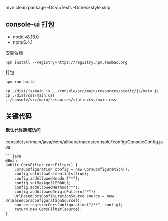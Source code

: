 mvn clean package -DskipTests -Dcheckstyle.skip

## console-ui 打包

* node:v8.16.0
* npm:6.4.1

安装依赖

```shell
npm install --registry=https://registry.npm.taobao.org
```

打包

```shell
npm run build
```

```
cp ./dist/js/main.js ../console/src/main/resources/static/js/main.js 
cp ./dist/css/main.css ../console/src/main/resources/static/css/main.css
```

## 关键代码

#### 默认允许跨域访问

console/src/main/java/com/alibaba/nacos/console/config/ConsoleConfig.java

    ```java
    @Bean
    public CorsFilter corsFilter() {
        CorsConfiguration config = new CorsConfiguration();
        config.setAllowCredentials(true);
        config.addAllowedHeader("*");
        config.setMaxAge(18000L);
        config.addAllowedMethod("*");
        config.addAllowedOriginPattern("*");
        UrlBasedCorsConfigurationSource source = new UrlBasedCorsConfigurationSource();
        source.registerCorsConfiguration("/**", config);
        return new CorsFilter(source);
    }